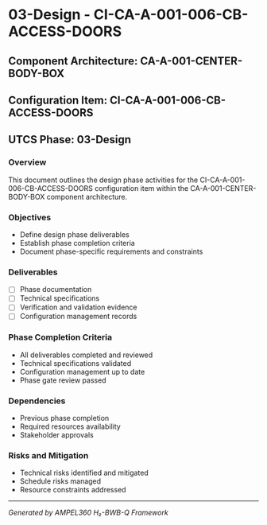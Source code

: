 # 03-Design - CI-CA-A-001-006-CB-ACCESS-DOORS

## Component Architecture: CA-A-001-CENTER-BODY-BOX
## Configuration Item: CI-CA-A-001-006-CB-ACCESS-DOORS
## UTCS Phase: 03-Design

### Overview
This document outlines the design phase activities for the CI-CA-A-001-006-CB-ACCESS-DOORS configuration item within the CA-A-001-CENTER-BODY-BOX component architecture.

### Objectives
- Define design phase deliverables
- Establish phase completion criteria
- Document phase-specific requirements and constraints

### Deliverables
- [ ] Phase documentation
- [ ] Technical specifications
- [ ] Verification and validation evidence
- [ ] Configuration management records

### Phase Completion Criteria
- All deliverables completed and reviewed
- Technical specifications validated
- Configuration management up to date
- Phase gate review passed

### Dependencies
- Previous phase completion
- Required resources availability
- Stakeholder approvals

### Risks and Mitigation
- Technical risks identified and mitigated
- Schedule risks managed
- Resource constraints addressed

---
*Generated by AMPEL360 H₂-BWB-Q Framework*
